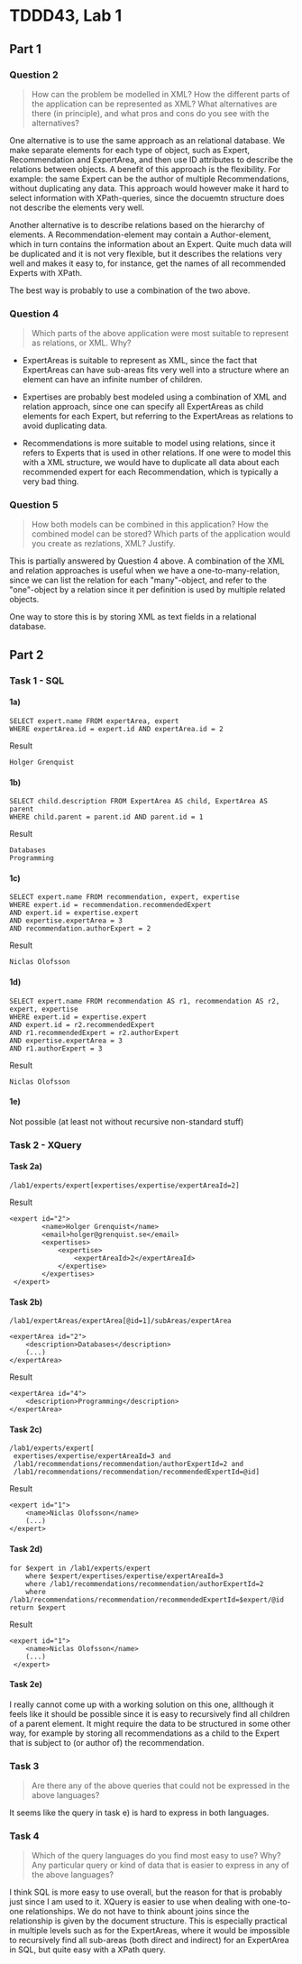 # TDDD43, Lab 1

## Part 1


### Question 2
> How can the problem be modelled in XML? How the different parts of the application can be
represented as XML? What alternatives are there (in principle), and what pros and cons do you see with the alternatives?

One alternative is to use the same approach as an relational database. We make separate elements for each type of object, such as Expert, Recommendation and ExpertArea, and then use ID attributes to describe the relations between objects. A benefit of this approach is the flexibility. For example: the same Expert can be the author of multiple Recommendations, without duplicating any data. This approach would however make it hard to select information with XPath-queries, since the docuemtn structure does not describe the elements very well.

Another alternative is to describe relations based on the hierarchy of elements. A Recommendation-element may contain a Author-element, which in turn contains the information about an Expert. Quite much data will be duplicated and it is not very flexible, but it describes the relations very well and makes it easy to, for instance, get the names of all recommended Experts with XPath.

The best way is probably to use a combination of the two above. 


### Question 4
> Which parts of the above application were most suitable to represent as relations, or XML. Why?

* ExpertAreas is suitable to represent as XML, since the fact that ExpertAreas can have sub-areas fits very well into a structure where an element can have an infinite number of children.

* Expertises are probably best modeled using a combination of XML and relation approach, since one can specify all ExpertAreas as child elements for each Expert, but referring to the ExpertAreas as relations to avoid duplicating data.

* Recommendations is more suitable to model using relations, since it refers to Experts that is used in other relations. If one were to model this with a XML structure, we would have to duplicate all data about each recommended expert for each Recommendation, which is typically a very bad thing.


### Question 5
> How both models can be combined in this application? How the combined model can be stored? Which parts of the application would you create as rezlations, XML? Justify.

This is partially answered by Question 4 above. A combination of the XML and relation approaches is useful when we have a one-to-many-relation, since we can list the relation for each "many"-object, and refer to the "one"-object by a relation since it per definition is used by multiple related objects. 

One way to store this is by storing XML as text fields in a relational database.

## Part 2

### Task 1 - SQL

#### 1a)

    SELECT expert.name FROM expertArea, expert
    WHERE expertArea.id = expert.id AND expertArea.id = 2

Result 

    Holger Grenquist

#### 1b)

    SELECT child.description FROM ExpertArea AS child, ExpertArea AS parent
    WHERE child.parent = parent.id AND parent.id = 1

Result

    Databases
    Programming

#### 1c)

    SELECT expert.name FROM recommendation, expert, expertise
    WHERE expert.id = recommendation.recommendedExpert
    AND expert.id = expertise.expert
    AND expertise.expertArea = 3
    AND recommendation.authorExpert = 2
    
Result

    Niclas Olofsson

#### 1d)

    SELECT expert.name FROM recommendation AS r1, recommendation AS r2, expert, expertise
    WHERE expert.id = expertise.expert
    AND expert.id = r2.recommendedExpert
    AND r1.recommendedExpert = r2.authorExpert
    AND expertise.expertArea = 3
    AND r1.authorExpert = 3
    
Result

	Niclas Olofsson

#### 1e)
Not possible (at least not without recursive non-standard stuff)


### Task 2 - XQuery

#### Task 2a)

    /lab1/experts/expert[expertises/expertise/expertAreaId=2]
    
Result
    
    <expert id="2">
            <name>Holger Grenquist</name>
            <email>holger@grenquist.se</email>
            <expertises>
                <expertise>
                    <expertAreaId>2</expertAreaId>
                </expertise>
            </expertises>
     </expert>
        

#### Task 2b)

    /lab1/expertAreas/expertArea[@id=1]/subAreas/expertArea
    
    <expertArea id="2">
        <description>Databases</description>
        (...)
    </expertArea>

Result
        
    <expertArea id="4">
        <description>Programming</description>
    </expertArea>
    
    
#### Task 2c)

    /lab1/experts/expert[
     expertises/expertise/expertAreaId=3 and
     /lab1/recommendations/recommendation/authorExpertId=2 and
     /lab1/recommendations/recommendation/recommendedExpertId=@id]

Result

    <expert id="1">
        <name>Niclas Olofsson</name>
        (...)
    </expert>
     

#### Task 2d)
	for $expert in /lab1/experts/expert
		where $expert/expertises/expertise/expertAreaId=3
		where /lab1/recommendations/recommendation/authorExpertId=2
		where /lab1/recommendations/recommendation/recommendedExpertId=$expert/@id
	return $expert
	
Result
	
	<expert id="1">
    	<name>Niclas Olofsson</name>
        (...)
     </expert>


#### Task 2e)

I really cannot come up with a working solution on this one, allthough it feels like it should be possible since it is easy to recursively find all children of a parent element. It might require the data to be structured in some other way, for example by storing all recommendations as a child to the Expert that is subject to (or author of) the recommendation.

### Task 3

> Are there any of the above queries that could not be expressed in the above languages? 

It seems like the query in task e) is hard to express in both languages.

### Task 4

> Which of the query languages do you find most easy to use? Why? Any particular query or kind of data that is easier to express in any of the above languages? 

I think SQL is more easy to use overall, but the reason for that is probably just since I am used to it. XQuery is easier to use when dealing with one-to-one relationships. We do not have to think abount joins since the relationship is given by the document structure. This is especially practical in multiple levels such as for the ExpertAreas, where it would be impossible to recursively find all sub-areas (both direct and indirect) for an ExpertArea in SQL, but quite easy with a XPath query.
